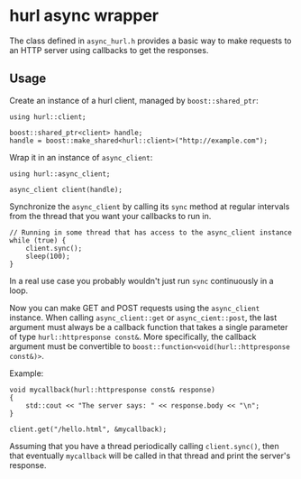 hurl async wrapper
==================

The class defined in `async_hurl.h` provides a basic way to make requests
to an HTTP server using callbacks to get the responses.


Usage
-----

Create an instance of a hurl client, managed by `boost::shared_ptr`:

```
using hurl::client;

boost::shared_ptr<client> handle;
handle = boost::make_shared<hurl::client>("http://example.com");
```

Wrap it in an instance of `async_client`:

```
using hurl::async_client;

async_client client(handle);
```

Synchronize the `async_client` by calling its `sync` method at regular
intervals from the thread that you want your callbacks to run in.

```
// Running in some thread that has access to the async_client instance
while (true) {
    client.sync();
    sleep(100);
}
```

In a real use case you probably wouldn't just run `sync` continuously in a
loop.

Now you can make GET and POST requests using the `async_client` instance.
When calling `async_client::get` or `async_cient::post`, the last argument
must always be a callback function that takes a single parameter of type
`hurl::httpresponse const&`. More specifically, the callback argument must
be convertible to `boost::function<void(hurl::httpresponse const&)>`.

Example:

```
void mycallback(hurl::httpresponse const& response)
{
    std::cout << "The server says: " << response.body << "\n";
}

client.get("/hello.html", &mycallback);
```

Assuming that you have a thread periodically calling `client.sync()`, then
that eventually `mycallback` will be called in that thread and print the
server's response.


